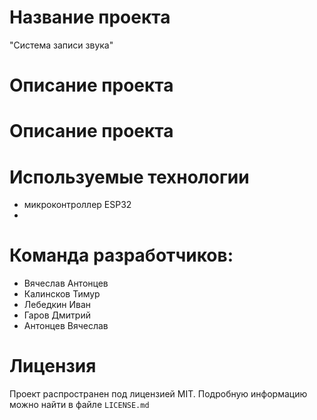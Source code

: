 # Название проекта
"Система записи звука"

# Описание проекта


# Описание проекта


# Используемые технологии
- микроконтроллер ESP32
- 


# Команда разработчиков:
- Вячеслав Антонцев
- Калинсков Тимур
- Лебедкин Иван
- Гаров Дмитрий
- Антонцев Вячеслав

# Лицензия
Проект распространен под лицензией MIT. Подробную информацию можно найти в файле `LICENSE.md`
